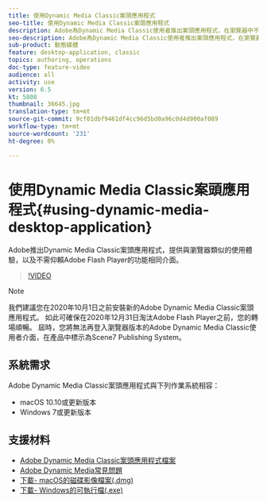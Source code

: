 ```yaml
---
title: 使用Dynamic Media Classic案頭應用程式
seo-title: 使用Dynamic Media Classic案頭應用程式
description: Adobe為Dynamic Media Classic使用者推出案頭應用程式，在瀏覽器中不再仰賴Adobe Flash技術。
seo-description: Adobe為Dynamic Media Classic使用者推出案頭應用程式，在瀏覽器中不再仰賴Adobe Flash技術。
sub-product: 動態媒體
feature: desktop-application, classic
topics: authoring, operations
doc-type: feature-video
audience: all
activity: use
version: 6.5
kt: 5808
thumbnail: 36645.jpg
translation-type: tm+mt
source-git-commit: 9cf01dbf9461df4cc96d5bd0a96c0d4d900af089
workflow-type: tm+mt
source-wordcount: '231'
ht-degree: 0%

---
```



# 使用Dynamic Media Classic案頭應用程式{#using-dynamic-media-desktop-application}

Adobe推出Dynamic Media Classic案頭應用程式，提供與瀏覽器類似的使用體驗，以及不需仰賴Adobe Flash Player的功能相同介面。

>[!VIDEO](https://video.tv.adobe.com/v/36645/?quality=12)

>[!NOTE]
>
> 我們建議您在2020年10月1日之前安裝新的Adobe Dynamic Media Classic案頭應用程式。 如此可確保在2020年12月31日淘汰Adobe Flash Player之前，您的轉場順暢。 屆時，您將無法再登入瀏覽器版本的Adobe Dynamic Media Classic使用者介面，在產品中標示為Scene7 Publishing System。

## 系統需求

Adobe Dynamic Media Classic案頭應用程式與下列作業系統相容：

* macOS 10.10或更新版本
* Windows 7或更新版本

## 支援材料

* [Adobe Dynamic Media Classic案頭應用程式檔案](https://docs.adobe.com/content/help/en/dynamic-media-classic/using/intro/dynamic-media-classic-desktop-app.html)
* [Adobe Dynamic Media常見問題](https://docs.adobe.com/content/help/en/dynamic-media-classic/using/new-ui-2020.html)
* [下載- macOS的磁碟影像檔案(.dmg)](http://download.macromedia.com/dynamic-media-classic/20.20.1/adobe-dynamic-media-classic-20.20.1.dmg)
* [下載- Windows的可執行檔(.exe)](http://download.macromedia.com/dynamic-media-classic/20.20.1/adobe-dynamic-media-classic-20.20.1.exe)
